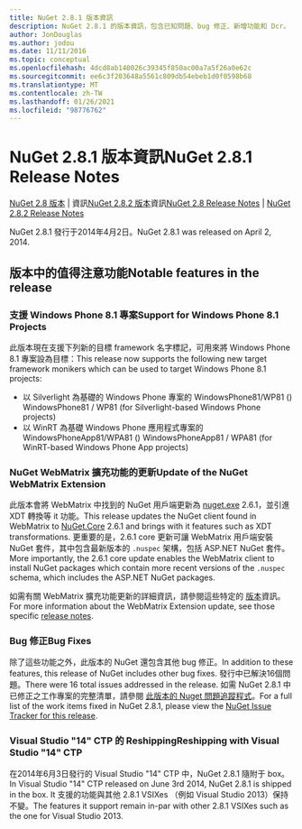 ```yaml
---
title: NuGet 2.8.1 版本資訊
description: NuGet 2.8.1 的版本資訊，包含已知問題、bug 修正、新增功能和 Dcr。
author: JonDouglas
ms.author: jodou
ms.date: 11/11/2016
ms.topic: conceptual
ms.openlocfilehash: 4dcd8ab140026c39345f850ac00a7a5f26a0e62c
ms.sourcegitcommit: ee6c3f203648a5561c809db54ebeb1d0f0598b68
ms.translationtype: MT
ms.contentlocale: zh-TW
ms.lasthandoff: 01/26/2021
ms.locfileid: "98776762"
---
```

# <a name="nuget-281-release-notes"></a><span data-ttu-id="1a234-103">NuGet 2.8.1 版本資訊</span><span class="sxs-lookup"><span data-stu-id="1a234-103">NuGet 2.8.1 Release Notes</span></span>

<span data-ttu-id="1a234-104">[NuGet 2.8 版本](../release-notes/nuget-2.8.md)  |  資訊[NuGet 2.8.2 版本](../release-notes/nuget-2.8.2.md)資訊</span><span class="sxs-lookup"><span data-stu-id="1a234-104">[NuGet 2.8 Release Notes](../release-notes/nuget-2.8.md) | [NuGet 2.8.2 Release Notes](../release-notes/nuget-2.8.2.md)</span></span>

<span data-ttu-id="1a234-105">NuGet 2.8.1 發行于2014年4月2日。</span><span class="sxs-lookup"><span data-stu-id="1a234-105">NuGet 2.8.1 was released on April 2, 2014.</span></span>

## <a name="notable-features-in-the-release"></a><span data-ttu-id="1a234-106">版本中的值得注意功能</span><span class="sxs-lookup"><span data-stu-id="1a234-106">Notable features in the release</span></span>

### <a name="support-for-windows-phone-81-projects"></a><span data-ttu-id="1a234-107">支援 Windows Phone 8.1 專案</span><span class="sxs-lookup"><span data-stu-id="1a234-107">Support for Windows Phone 8.1 Projects</span></span>
<span data-ttu-id="1a234-108">此版本現在支援下列新的目標 framework 名字標記，可用來將 Windows Phone 8.1 專案設為目標：</span><span class="sxs-lookup"><span data-stu-id="1a234-108">This release now supports the following new target framework monikers which can be used to target Windows Phone 8.1 projects:</span></span>

* <span data-ttu-id="1a234-109">以 Silverlight 為基礎的 Windows Phone 專案的 WindowsPhone81/WP81 () </span><span class="sxs-lookup"><span data-stu-id="1a234-109">WindowsPhone81 / WP81 (for Silverlight-based Windows Phone projects)</span></span>
* <span data-ttu-id="1a234-110">以 WinRT 為基礎 Windows Phone 應用程式專案的 WindowsPhoneApp81/WPA81 () </span><span class="sxs-lookup"><span data-stu-id="1a234-110">WindowsPhoneApp81 / WPA81 (for WinRT-based Windows Phone App projects)</span></span>

### <a name="update-of-the-nuget-webmatrix-extension"></a><span data-ttu-id="1a234-111">NuGet WebMatrix 擴充功能的更新</span><span class="sxs-lookup"><span data-stu-id="1a234-111">Update of the NuGet WebMatrix Extension</span></span>
<span data-ttu-id="1a234-112">此版本會將 WebMatrix 中找到的 NuGet 用戶端更新為 [nuget.exe](https://www.nuget.org/packages/Nuget.Core/2.6.1) 2.6.1，並引進 XDT 轉換等 it 功能。</span><span class="sxs-lookup"><span data-stu-id="1a234-112">This release updates the NuGet client found in WebMatrix to [NuGet.Core](https://www.nuget.org/packages/Nuget.Core/2.6.1) 2.6.1 and brings with it features such as XDT transformations.</span></span> <span data-ttu-id="1a234-113">更重要的是，2.6.1 core 更新可讓 WebMatrix 用戶端安裝 NuGet 套件，其中包含最新版本的 `.nuspec` 架構，包括 ASP.NET NuGet 套件。</span><span class="sxs-lookup"><span data-stu-id="1a234-113">More importantly, the 2.6.1 core update enables the WebMatrix client to install NuGet packages which contain more recent versions of the `.nuspec` schema, which includes the ASP.NET NuGet packages.</span></span>

<span data-ttu-id="1a234-114">如需有關 WebMatrix 擴充功能更新的詳細資訊，請參閱這些特定的 [版本](../release-notes/nuget-2.6.1-for-WebMatrix.md)資訊。</span><span class="sxs-lookup"><span data-stu-id="1a234-114">For more information about the WebMatrix Extension update, see those specific [release notes](../release-notes/nuget-2.6.1-for-WebMatrix.md).</span></span>

### <a name="bug-fixes"></a><span data-ttu-id="1a234-115">Bug 修正</span><span class="sxs-lookup"><span data-stu-id="1a234-115">Bug Fixes</span></span>
<span data-ttu-id="1a234-116">除了這些功能之外，此版本的 NuGet 還包含其他 bug 修正。</span><span class="sxs-lookup"><span data-stu-id="1a234-116">In addition to these features, this release of NuGet includes other bug fixes.</span></span> <span data-ttu-id="1a234-117">發行中已解決16個問題。</span><span class="sxs-lookup"><span data-stu-id="1a234-117">There were 16 total issues addressed in the release.</span></span> <span data-ttu-id="1a234-118">如需 NuGet 2.8.1 中已修正之工作專案的完整清單，請參閱 [此版本的 Nuget 問題追蹤程式](https://nuget.codeplex.com/workitem/list/advanced?keyword=&status=All&type=All&priority=All&release=NuGet%202.8.1&assignedTo=All&component=All&sortField=LastUpdatedDate&sortDirection=Descending&page=0&reasonClosed=All)。</span><span class="sxs-lookup"><span data-stu-id="1a234-118">For a full list of the work items fixed in NuGet 2.8.1, please view the [NuGet Issue Tracker for this release](https://nuget.codeplex.com/workitem/list/advanced?keyword=&status=All&type=All&priority=All&release=NuGet%202.8.1&assignedTo=All&component=All&sortField=LastUpdatedDate&sortDirection=Descending&page=0&reasonClosed=All).</span></span>

### <a name="reshipping-with-visual-studio-14-ctp"></a><span data-ttu-id="1a234-119">Visual Studio "14" CTP 的 Reshipping</span><span class="sxs-lookup"><span data-stu-id="1a234-119">Reshipping with Visual Studio "14" CTP</span></span>
<span data-ttu-id="1a234-120">在2014年6月3日發行的 Visual Studio "14" CTP 中，NuGet 2.8.1 隨附于 box。</span><span class="sxs-lookup"><span data-stu-id="1a234-120">In Visual Studio "14" CTP released on June 3rd 2014, NuGet 2.8.1 is shipped in the box.</span></span> <span data-ttu-id="1a234-121">It 支援的功能與其他 2.8.1 VSIXes （例如 Visual Studio 2013）保持不變。</span><span class="sxs-lookup"><span data-stu-id="1a234-121">The features it support remain in-par with other 2.8.1 VSIXes such as the one for Visual Studio 2013.</span></span>
